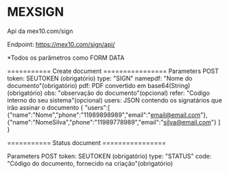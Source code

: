 # MEXSIGN
Api da mex10.com/sign

Endpoint: https://mex10.com/sign/api/

*Todos os parâmetros como FORM DATA


=========== Create document ================
Parameters POST
token: SEUTOKEN (obrigatório)
type: "SIGN"
namepdf: "Nome do documento"(obrigatório)
pdf: PDF convertido em base64(String)(obrigatório)
obs: "observação do documento"(opcional)
refer: "Codigo interno do seu sistema"(opcional)
users: JSON contendo os signatários que irão assinar o documento
{
"users":[
{"name":"Nome","phone":"11989898989","email":"email@email.com"},
{"name":"NomeSilva","phone":"11989778989","email":"silva@email.com"}
]
}

=========== Status document ================

Parameters POST
token: SEUTOKEN (obrigatório)
type: "STATUS"
code: "Código do documento, fornecido na criação"(obrigatório)
